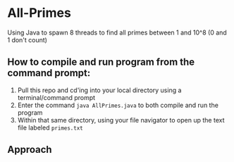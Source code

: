 # All-Primes
Using Java to spawn 8 threads to find all primes between 1 and 10^8 (0 and 1 don't count)

## How to compile and run program from the command prompt:
1. Pull this repo and cd'ing into your local directory using a terminal/command prompt
2. Enter the command `java AllPrimes.java` to both compile and run the program
3. Within that same directory, using your file navigator to open up the text file labeled `primes.txt`

## Approach
